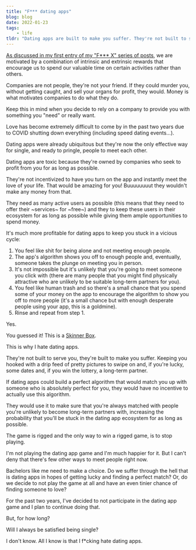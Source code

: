 ```yaml
---
title: "F*** dating apps"
blog: blog
date: 2022-01-23
tags:
    - life
tldr: "Dating apps are built to make you suffer. They're not built to serve you. The game is rigged and the only way to win is to stop playing."
---
```


[As discussed in my first entry of my "F*** X" series of posts](/blog/2022-01-14/), we are motivated by a combination of intrinsic and extrinsic rewards that encourage us to spend our valuable time on certain activities rather than others.

Companies are not people, they're not your friend. If they could murder you, without getting caught, and sell your organs for profit, they would. Money is what motivates companies to do what they do.

Keep this in mind when you decide to rely on a company to provide you with something you "need" or really want.

Love has become extremely difficult to come by in the past two years due to COVID shutting down everything (including speed dating events...).

Dating apps were already ubiquitous but they're now the only effective way for single, and ready to pringle, people to meet each other.

Dating apps are toxic because they're owned by companies who seek to profit from you for as long as possible.

They're not incentivized to have you turn on the app and instantly meet the love of your life. That would be amazing for you! Buuuuuuuut they wouldn't make any money from that.

They need as many active users as possible (this means that they need to offer their ~services~ for ~free~) and they to keep these users in their ecosystem for as long as possible while giving them ample opportunities to spend money.

It's much more profitable for dating apps to keep you stuck in a vicious cycle:

1. You feel like shit for being alone and not meeting enough people.
2. The app's algorithm shows you off to enough people and, eventually, someone takes the plunge on meeting you in person.
3. It's not impossible but it's unlikely that you're going to meet someone you click with (there are many people that you might find physically attractive who are unlikely to be suitable long-term partners for you).
4. You feel like human trash and so there's a small chance that you spend some of your money on the app to encourage the algorithm to show you off to more people (it's a small chance but with enough desperate people using your app, this is a goldmine).
4. Rinse and repeat from step 1.

Yes.

You guessed it! This is a [Skinner Box](https://en.wikipedia.org/wiki/Operant_conditioning_chamber).

This is why I hate dating apps.

They're not built to serve you, they're built to make you suffer. Keeping you hooked with a drip feed of pretty pictures to swipe on and, if you're lucky, some dates and, if you win the lottery, a long-term partner.

If dating apps could build a perfect algorithm that would match you up with someone who is absolutely perfect for you, they would have no incentive to actually use this algorithm.

They would use it to make sure that you're always matched with people you're unlikely to become long-term partners with, increasing the probability that you'll be stuck in the dating app ecosystem for as long as possible.

The game is rigged and the only way to win a rigged game, is to stop playing.

I'm not playing the dating app game and I'm much happier for it. But I can't deny that there's few other ways to meet people right now.

Bachelors like me need to make a choice. Do we suffer through the hell that is dating apps in hopes of getting lucky and finding a perfect match? Or, do we decide to not play the game at all and have an even tinier chance of finding someone to love?

For the past two years, I've decided to not participate in the dating app game and I plan to continue doing that.

But, for how long?

Will I always be satisfied being single?

I don't know. All I know is that I f*cking hate dating apps.
